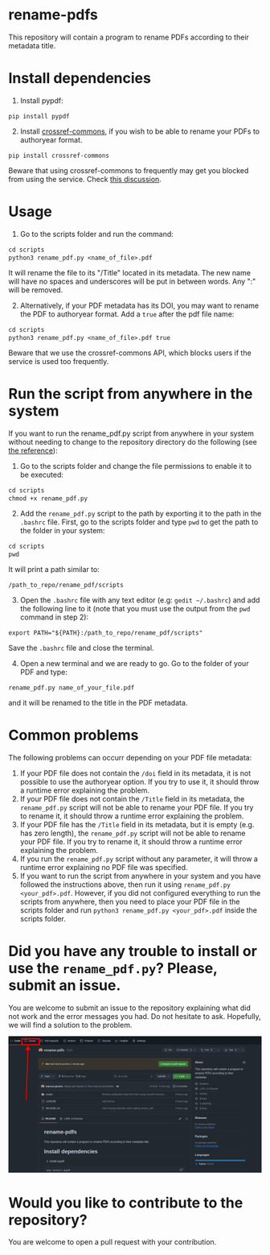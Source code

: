# rename-pdfs
This repository will contain a program to rename PDFs according to their metadata title.

# Install dependencies

1. Install pypdf:
```
pip install pypdf
```

2. Install [crossref-commons](https://gitlab.com/crossref/crossref_commons_py/-/tree/master?ref_type=heads), if you wish to be able to rename your PDFs to authoryear format.
```
pip install crossref-commons
```
Beware that using crossref-commons to frequently may get you blocked from using the service. Check [this discussion](https://www.crossref.org/documentation/retrieve-metadata/rest-api/tips-for-using-the-crossref-rest-api/).

# Usage

1. Go to the scripts folder and run the command:
```
cd scripts
python3 rename_pdf.py <name_of_file>.pdf
```
It will rename the file to its "/Title" located in its metadata. The new name will have no spaces and underscores will be put in between words. Any ":" will be removed.

2. Alternatively, if your PDF metadata has its DOI, you may want to rename the PDF to authoryear format. Add a `true` after the pdf file name:
```
cd scripts
python3 rename_pdf.py <name_of_file>.pdf true
```
Beware that we use the crossref-commons API, which blocks users if the service is used too frequently.

# Run the script from anywhere in the system
If you want to run the rename_pdf.py script from anywhere in your system without needing to change to the repository directory do the following (see [the reference](https://www.reddit.com/r/linux4noobs/comments/i0172u/adding_python_scripts_to_path_variable_without/)):

1. Go to the scripts folder and change the file permissions to enable it to be executed:
```
cd scripts
chmod +x rename_pdf.py
```

2. Add the `rename_pdf.py` script to the path by exporting it to the path in the `.bashrc` file. First, go to the scripts folder and type `pwd` to get the path to the folder in your system:
```
cd scripts
pwd
```
It will print a path similar to:
```
/path_to_repo/rename_pdf/scripts
```

3. Open the `.bashrc` file with any text editor (e.g: `gedit ~/.bashrc`) and add the following line to it (note that you must use the output from the `pwd` command in step 2):
```
export PATH="${PATH}:/path_to_repo/rename_pdf/scripts"
```
Save the `.bashrc` file and close the terminal.

4. Open a new terminal and we are ready to go. Go to the folder of your PDF and type:
```
rename_pdf.py name_of_your_file.pdf
```
and it will be renamed to the title in the PDF metadata.

# Common problems
The following problems can occurr depending on your PDF file metadata:
1. If your PDF file does not contain the `/doi` field in its metadata, it is not possible to use the authoryear option. If you try to use it, it should throw a runtime error explaining the problem.
2. If your PDF file does not contain the `/Title` field in its metadata, the `rename_pdf.py` script will not be able to rename your PDF file. If you try to rename it, it should throw a runtime error explaining the problem.
3. If your PDF file has the `/Title` field in its metadata, but it is empty (e.g. has zero length), the `rename_pdf.py` script will not be able to rename your PDF file. If you try to rename it, it should throw a runtime error explaining the problem.
4. If you run the `rename_pdf.py` script without any parameter, it will throw a runtime error explaining no PDF file was specified.
5. If you want to run the script from anywhere in your system and you have followed the instructions above, then run it using `rename_pdf.py <your_pdf>.pdf`. However, if you did not configured everything to run the scripts from anywhere, then you need to place your PDF file in the scripts folder and run `python3 rename_pdf.py <your_pdf>.pdf` inside the scripts folder.

# Did you have any trouble to install or use the `rename_pdf.py`? Please, submit an issue.
You are welcome to submit an issue to the repository explaining what did not work and the error messages you had. Do not hesitate to ask. Hopefully, we will find a solution to the problem.

![issues](images/issues.png "Issues")

# Would you like to contribute to the repository?
You are welcome to open a pull request with your contribution. 

